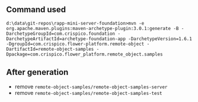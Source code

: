 ## Command used

```
d:\data\git-repos\rapp-mini-server-foundation>mvn -e org.apache.maven.plugins:maven-archetype-plugin:3.0.1:generate -B -DarchetypeGroupId=com.crispico.foundation -DarchetypeArtifactId=archetype-foundation-app -DarchetypeVersion=1.6.1 -DgroupId=com.crispico.flower-platform.remote-object -DartifactId=remote-object-samples -Dpackage=com.crispico.flower_platform.remote_object.samples
```

## After generation

* remove `remote-object-samples/remote-object-samples-server`
* remove `remote-object-samples/remote-object-samples-test`
